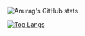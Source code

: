 ![Anurag's GitHub stats](https://github-readme-stats.vercel.app/api?username=softwareeenginer&show_icons=true&theme=radical)

[![Top Langs](https://github-readme-stats.vercel.app/api/top-langs/?username=softwareeenginer&langs_count=8)](https://github.com/anuraghazra/github-readme-stats)           

